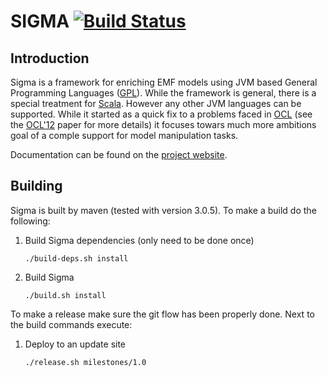 # SIGMA [![Build Status](https://travis-ci.org/fikovnik/Sigma.png?branch=develop)](https://travis-ci.org/fikovnik/Sigma) #

## Introduction ##

Sigma is a framework for enriching EMF models using JVM based General Programming Languages ([GPL](http://en.wikipedia.org/wiki/General-purpose_programming_language)). While the framework is general, there is a special treatment for [Scala](http://www.scala-lang.org). However any other JVM languages can be supported. While it started as a quick fix to a problems faced in [OCL](http://en.wikipedia.org/wiki/Object_Constraint_Language) (see the [OCL'12](http://st.inf.tu-dresden.de/OCL2012/preproceedings/09.pdf) paper for more details) it focuses towars much more ambitions goal of a comple support for model manipulation tasks.

Documentation can be found on the [project website](http://fikovnik.net/Sigma/).

## Building ##

Sigma is built by maven (tested with version 3.0.5). To make a build do the following:

1. Build Sigma dependencies (only need to be done once)

    `./build-deps.sh install`

1. Build Sigma

    `./build.sh install`

To make a release make sure the git flow has been properly done. Next
to the build commands execute:

1. Deploy to an update site

    `./release.sh milestones/1.0`
